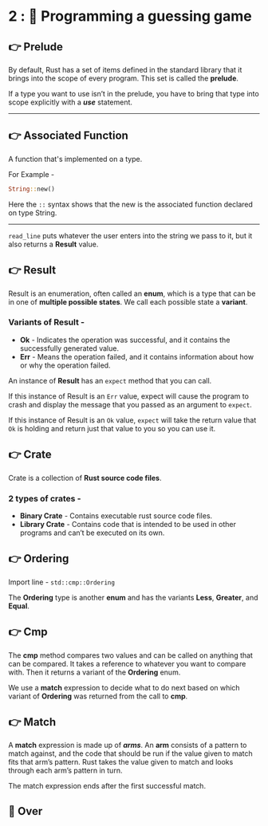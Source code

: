 # 2 : 🎱 Programming a guessing game

## 👉 Prelude

By default, Rust has a set of items defined in the standard library that it brings into the scope of every program. This set is called the **prelude**.

If a type you want to use isn’t in the prelude, you have to bring that type into scope explicitly with a ***use*** statement.

---

## 👉 Associated Function

A function that's implemented on a type.

For Example -

```rust
String::new()
```

Here the `::` syntax shows that the new is the associated function declared on type String.

---

`read_line` puts whatever the user enters into the string we pass to it, but it also returns a **Result** value.

## 👉 Result

Result is an enumeration, often called an **enum**, which is a type that can be in one of **multiple possible states**. We call each possible state a **variant**.

### Variants of Result -

- **Ok** - Indicates the operation was successful, and it contains the successfully generated value.
- **Err** - Means the operation failed, and it contains information about how or why the operation failed.

An instance of **Result** has an `expect` method that you can call.

If this instance of Result is an `Err` value, expect will cause the program to crash and display the message that you passed as an argument to `expect`.

If this instance of Result is an `Ok` value, `expect` will take the return value that `Ok` is holding and return just that value to you so you can use it.

## 👉 Crate

Crate is a collection of **Rust source code files**.

### 2 types of crates -

- **Binary Crate** - Contains executable rust source code files.
- **Library Crate** - Contains code that is intended to be used in other programs and can’t be executed on its own.

## 👉 Ordering

Import line - `std::cmp::Ordering`

The **Ordering** type is another **enum** and has the variants **Less**, **Greater**, and **Equal**.

## 👉 Cmp

The **cmp** method compares two values and can be called on anything that can be compared. It takes a reference to whatever you want to compare with. Then it returns a variant of the **Ordering** enum.

We use a **match** expression to decide what to do next based on which variant of **Ordering** was returned from the call to **cmp**.

## 👉 Match

A **match** expression is made up of ***arms***. An **arm** consists of a pattern to match against, and the code that should be run if the value given to match fits that arm’s pattern. Rust takes the value given to match and looks through each arm’s pattern in turn.

The match expression ends after the first successful match.

## 🥳 Over
